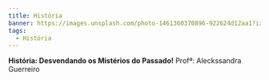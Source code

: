 ```yaml
---
title: História
banner: https://images.unsplash.com/photo-1461360370896-922624d12aa1?ixlib=rb-4.0.3&ixid=M3wxMjA3fDB8MHxwaG90by1wYWdlfHx8fGVufDB8fHx8fA%3D%3D&auto=format&fit=crop&w=1474&q=80
tags:
  - História
---
```


**História: Desvendando os Mistérios do Passado!** Profª: Aleckssandra Guerreiro